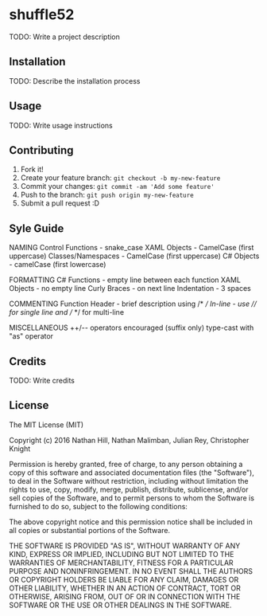 # shuffle52

TODO: Write a project description

## Installation

TODO: Describe the installation process

## Usage

TODO: Write usage instructions

## Contributing

1. Fork it!
2. Create your feature branch: `git checkout -b my-new-feature`
3. Commit your changes: `git commit -am 'Add some feature'`
4. Push to the branch: `git push origin my-new-feature`
5. Submit a pull request :D

## Syle Guide

NAMING
Control Functions	  - snake_case
XAML Objects		    - CamelCase (first uppercase)
Classes/Namespaces	- CamelCase (first uppercase)
C# Objects		      - camelCase (first lowercase)

FORMATTING
C# Functions		    - empty line between each function
XAML Objects		    - no empty line
Curly Braces		    - on next line
Indentation		      - 3 spaces

COMMENTING
Function Header		  - brief description using /* */
In-line			        - use // for single line and /* */ for multi-line

MISCELLANEOUS
++/-- operators encouraged (suffix only)
type-cast with "as" operator

## Credits

TODO: Write credits

## License

The MIT License (MIT)

Copyright (c) 2016 Nathan Hill, Nathan Malimban, Julian Rey, Christopher Knight

Permission is hereby granted, free of charge, to any person obtaining a copy
of this software and associated documentation files (the "Software"), to deal
in the Software without restriction, including without limitation the rights
to use, copy, modify, merge, publish, distribute, sublicense, and/or sell
copies of the Software, and to permit persons to whom the Software is
furnished to do so, subject to the following conditions:

The above copyright notice and this permission notice shall be included in all
copies or substantial portions of the Software.

THE SOFTWARE IS PROVIDED "AS IS", WITHOUT WARRANTY OF ANY KIND, EXPRESS OR
IMPLIED, INCLUDING BUT NOT LIMITED TO THE WARRANTIES OF MERCHANTABILITY,
FITNESS FOR A PARTICULAR PURPOSE AND NONINFRINGEMENT. IN NO EVENT SHALL THE
AUTHORS OR COPYRIGHT HOLDERS BE LIABLE FOR ANY CLAIM, DAMAGES OR OTHER
LIABILITY, WHETHER IN AN ACTION OF CONTRACT, TORT OR OTHERWISE, ARISING FROM,
OUT OF OR IN CONNECTION WITH THE SOFTWARE OR THE USE OR OTHER DEALINGS IN THE
SOFTWARE.
